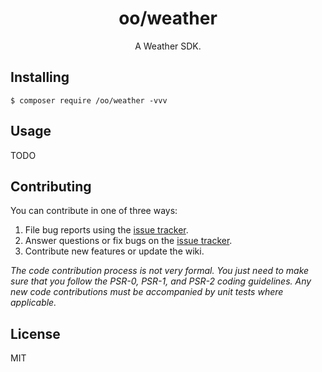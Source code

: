 <h1 align="center"> oo/weather </h1>

<p align="center"> A Weather SDK.</p>


## Installing

```shell
$ composer require /oo/weather -vvv
```

## Usage

TODO

## Contributing

You can contribute in one of three ways:

1. File bug reports using the [issue tracker](https://github.com//oo/weather/issues).
2. Answer questions or fix bugs on the [issue tracker](https://github.com//oo/weather/issues).
3. Contribute new features or update the wiki.

_The code contribution process is not very formal. You just need to make sure that you follow the PSR-0, PSR-1, and PSR-2 coding guidelines. Any new code contributions must be accompanied by unit tests where applicable._

## License

MIT
